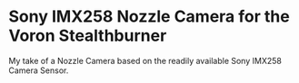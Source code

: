 # Sony IMX258 Nozzle Camera for the Voron Stealthburner 
My take of a Nozzle Camera based on the readily available Sony IMX258 Camera Sensor.
